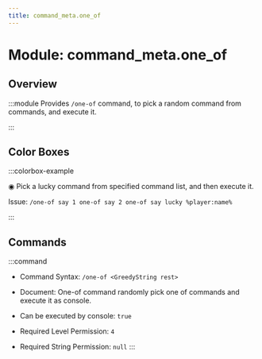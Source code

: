 ```yaml
---
title: command_meta.one_of
---
```



# Module: command_meta.one_of

## Overview
:::module
  Provides `/one-of` command, to pick a random command from commands, and execute it.


:::
## Color Boxes

:::colorbox-example

  ◉ Pick a lucky command from specified command list, and then execute it.
  
  Issue: `/one-of say 1 one-of say 2 one-of say lucky %player:name%`


:::

## Commands
:::command
- Command Syntax: `/one-of <GreedyString rest>`
- Document:   One-of command randomly pick one of commands and execute it as console.


- Can be executed by console: `true`
- Required Level Permission: `4`
- Required String Permission: `null`
:::
